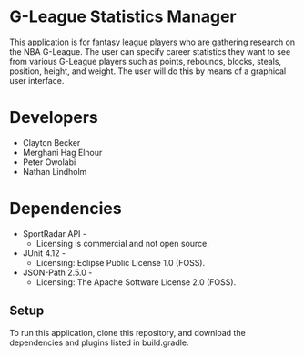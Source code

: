# G-League Statistics Manager
This application is for fantasy league players who are gathering research on the NBA G-League. The user can specify career statistics they want to see from various G-League players such as points, rebounds, blocks, steals, position, height, and weight. The user will do this by means of a graphical user interface.

# Developers
* Clayton Becker 
* Merghani Hag Elnour 
* Peter Owolabi 
* Nathan Lindholm

# Dependencies
* SportRadar API -
   * Licensing is commercial and not open source.
* JUnit 4.12 -
   * Licensing: Eclipse Public License 1.0 (FOSS).
* JSON-Path 2.5.0 -
   * Licensing: The Apache Software License 2.0 (FOSS).

## Setup
To run this application, clone this repository, and download the dependencies and plugins listed in build.gradle.
